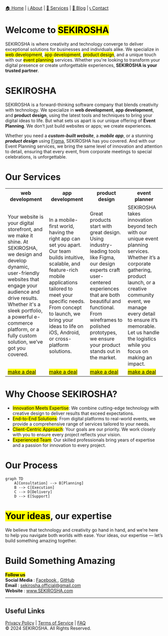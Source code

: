 [🏠 Home](https://github.com/sekirosha/home/blob/main/README.md#welcome-to-sekirosha) | [ℹ️ About](https://github.com/sekirosha/about_sekirosha?tab=readme-ov-file#about_sekirosha) | [💼 Services](https://github.com/sekirosha/home/blob/main/README.md#our-services) | [📝 Blog](https://www.facebook.com/profile.php?id=61571348574848) | [📞 Contact](https://github.com/sekirosha/home/blob/main/README.md#build-something-amazing)

# Welcome to <mark>SEKIROSHA</mark>
SEKIROSHA is where creativity and technology converge to deliver exceptional solutions for businesses and individuals alike. We specialize in <mark>web development</mark>, <mark>app development</mark>, <mark>product design</mark>, and a unique touch with our <mark>event planning</mark> services. Whether you're looking to transform your digital presence or create unforgettable experiences, **SEKIROSHA is your trusted partner**.

# SEKIROSHA 
SEKIROSHA is a forward-thinking software company that blends creativity with technology. We specialize in **web development**, **app development**, and **product design**, using the latest tools and techniques to bring your digital ideas to life. But what sets us apart is our unique offering of **Event Planning**. We don’t just build websites or apps; we create experiences.

Whether you need a <i><b>custom-built website</i></b>, a <i><b>mobile app</i></b>, or a stunning <i><b>product design</i></b> using <a href="https://www.figma.com/">Figma</a>, SEKIROSHA has you covered. And with our Event Planning services, we bring the same level of innovation and attention to detail, ensuring that every event, from corporate meetings to special celebrations, is unforgettable.

# Our Services
<table>
  <tr>
    <th>web development</th>
    <th>app development</th>
    <th>product design</th>
    <th>event planner</th>
  </tr>
  <tr>
    <td>Your website is your digital storefront, and we make it shine. At SEKIROSHA, we design and develop dynamic, user-friendly websites that engage your audience and drive results. 
        Whether it's a sleek portfolio, a powerful e-commerce platform, or a fully custom solution, we’ve got you covered.</td>
    <td>In a mobile-first world, having the right app can set you apart. Our team builds intuitive, scalable, and feature-rich mobile applications tailored to meet your specific needs. 
        From concept to launch, we bring your ideas to life on iOS, Android, or cross-platform solutions.</td>
    <td>Great products start with great design. Using industry-leading tools like Figma, our design experts craft user-centered experiences that are both beautiful and functional. From 
        wireframes to polished prototypes, we ensure your product stands out in the market.</td>
    <td>SEKIROSHA takes innovation beyond tech with our unique event planning services. Whether it’s a corporate gathering, product launch, or a creative community event, we manage every 
        detail to ensure it’s memorable. Let us handle the logistics while you focus on making an impact. </td>
  </tr>
  <tr>
    <td><a href="#"><mark>make a deal</mark></a></td>
    <td><a href="#"><mark>make a deal</mark></a></td>
    <td><a href="#"><mark>make a deal</mark></a></td>
    <td><a href="#"><mark>make a deal</mark></a></td>
  </tr>
</table>

# Why Choose SEKIROSHA?
<ul>
  <li><mark>Innovation Meets Expertise</mark>: We combine cutting-edge technology with creative design to deliver results that exceed expectations.</li>
  <li><mark>End-to-End Solutions</mark>: From digital platforms to real-world events, we provide a comprehensive range of services tailored to your needs.</li>
  <li><mark>Client-Centric Approach</mark>: Your goals are our priority. We work closely with you to ensure every project reflects your vision.</li>
  <li><mark>Experienced Team</mark>: Our skilled professionals bring years of expertise and a passion for innovation to every project.</li>
</ul>

# Our Process
```mermaid
graph TD
    A[Consultation] --> B[Planning]
    B --> C[Execution]
    C --> D[Delivery]
    D --> E[Support]
```

# <mark>Your ideas</mark>, our expertise 
We believe that technology and creativity go hand in hand, and we’re here to help you navigate both worlds with ease. Your ideas, our expertise — let’s build something amazing together.

# Build Something Amazing
<mark>**Follow us**</mark> <br>
<b> Social Media </b> : <a href="https://www.facebook.com/profile.php?id=61571348574848"> Facebook </a>, <a href="https://github.com/sekirosha">GitHub</a>
<br> <b> Email </b> : <u>sekirosha.official@gmail.com </u> <br>
<b> Website </b> : www.SEKIROSHA.com

---
## Useful Links
[Privacy Policy](#) | [Terms of Service](#) | [FAQ](#) <br>
© 2024 SEKIROSHA. All Rights Reserved.
